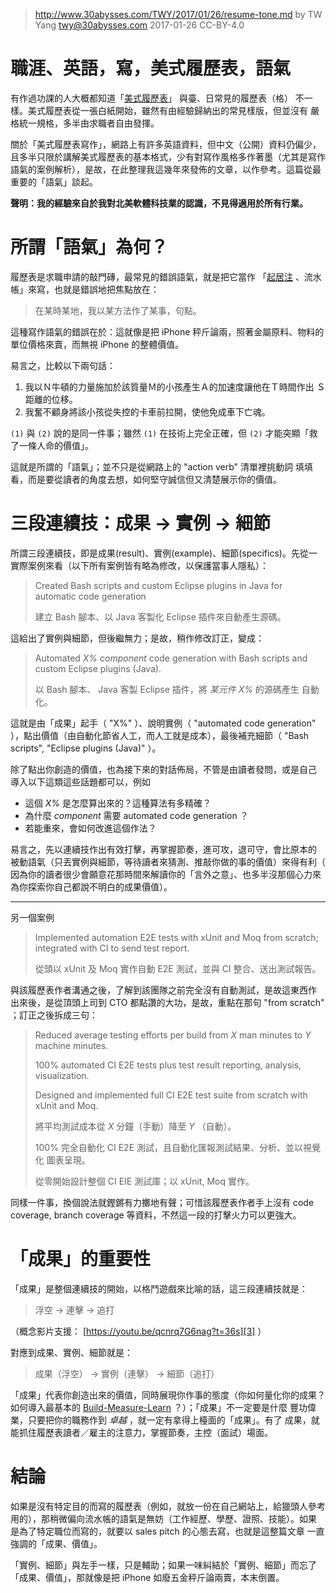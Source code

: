 ﻿> http://www.30abysses.com/TWY/2017/01/26/resume-tone.md
> by TW Yang <twy@30abysses.com> 2017-01-26 CC-BY-4.0

# 職涯、英語，寫，美式履歷表，語氣

有作過功課的人大概都知道「[美式履歷表][1]」 與臺、日常見的履歷表（格）
不一樣。美式履歷表從一張白紙開始，雖然有由經驗歸納出的常見樣版，但並沒有
嚴格統一規格，多半由求職者自由發揮。

[1]: https://en.wikipedia.org/wiki/R%C3%A9sum%C3%A9

關於「美式履歷表寫作」，網路上有許多英語資料，但中文（公開）資料仍偏少，
且多半只限於講解美式履歷表的基本格式，少有對寫作風格多作著墨（尤其是寫作
語氣的案例解析），是故，在此整理我這幾年來發佈的文章，以作參考。這篇從最
重要的「語氣」談起。

**聲明：我的經驗來自於我對北美軟體科技業的認識，不見得適用於所有行業。**



# 所謂「語氣」為何？

履歷表是求職申請的敲門磚，最常見的錯誤語氣，就是把它當作
「[起居注][2] 、流水帳」來寫，也就是錯誤地把焦點放在：

> 在某時某地，我以某方法作了某事，句點。

[2]: https://zh.wikipedia.org/zh-tw/%E8%B5%B7%E5%B1%85%E6%B3%A8

這種寫作語氣的錯誤在於：這就像是把 iPhone 秤斤論兩，照著金屬原料、物料的
單位價格來賣，而無視 iPhone 的整體價值。

易言之，比較以下兩句話：

1.  我以Ｎ牛頓的力量施加於該質量Ｍ的小孩產生Ａ的加速度讓他在Ｔ時間作出
    Ｓ距離的位移。
2.  我奮不顧身將該小孩從失控的卡車前拉開，使他免成車下亡魂。

`(1)` 與 `(2)`  說的是同一件事；雖然 `(1)`  在技術上完全正確，但 `(2)`
才能突顯「救了一條人命的價值」。

這就是所謂的「語氣」；並不只是從網路上的 "action verb"  清單裡挑動詞
填填看，而是要從讀者的角度去想，如何堅守誠信但又清楚展示你的價值。



# 三段連續技：成果 → 實例 → 細節

所謂三段連續技，即是成果(result)、實例(example)、細節(specifics)。先從一
實際案例來看（以下所有案例皆有略為修改，以保護當事人隱私）：

> Created Bash scripts and custom Eclipse plugins in Java for automatic
> code generation
>
> 建立 Bash 腳本、以 Java 客製化 Eclipse  插件來自動產生源碼。

這給出了實例與細節，但後繼無力；是故，稍作修改訂正，變成：

> Automated _X%_ _component_ code generation with Bash scripts and
> custom Eclipse plugins (Java).
>
> 以 Bash 腳本、 Java 客製 Eclipse  插件，將 _某元件_ _X%_  的源碼產生
> 自動化。

這就是由「成果」起手（ "X%" ）、說明實例（ "automated code generation"
），點出價值（由自動化節省人工，而人工就是成本），最後補充細節（
"Bash scripts", "Eclipse plugins (Java)"  ）。

除了點出你創造的價值，也為接下來的對話佈局，不管是由讀者發問，或是自己
導入以下這類這些話題都可以，例如

* 這個 _X%_ 是怎麼算出來的？這種算法有多精確？
* 為什麼 _component_  需要 automated code generation  ？
* 若能重來，會如何改進這個作法？

易言之，先以連續技作出有效打擊，再掌握節奏，進可攻，退可守，會比原本的
被動語氣（只丟實例與細節，等待讀者來猜測、推敲你做的事的價值）來得有利（
因為你的讀者很少會願意花那時間來解讀你的「言外之意」、也多半沒那個心力來
為你探索你自己都說不明白的成果價值）。

---

另一個案例

> Implemented automation E2E tests with xUnit and Moq from scratch;
> integrated with CI to send test report.
>
> 從頭以 xUnit  及 Moq  實作自動 E2E  測試，並與 CI 整合、送出測試報告。

與該履歷表作者溝通之後，了解到該團隊之前完全沒有自動測試，是故這東西作
出來後，是從頂頭上司到 CTO  都點讚的大功，是故，重點在那句
"from scratch"  ；訂正之後拆成三句：

> Reduced average testing efforts per build from _X_ man minutes to _Y_
> machine minutes.
>
> 100% automated CI E2E tests plus test result reporting, analysis,
> visualization.
>
> Designed and implemented full CI E2E test suite from scratch with
> xUnit and Moq.
>
> 將平均測試成本從 _X_  分鐘（手動）降至 _Y_  （自動）。
>
> 100%  完全自動化 CI E2E 測試，且自動化匯報測試結果、分析、並以視覺化
> 圖表呈現。
>
> 從零開始設計整個 CI EIE 測試庫；以 xUnit, Moq 實作。

同樣一件事，換個說法就鏗鏘有力擲地有聲；可惜該履歷表作者手上沒有
code coverage, branch coverage  等資料，不然這一段的打擊火力可以更強大。



# 「成果」的重要性

「成果」是整個連續技的開始，以格鬥遊戲來比喻的話，這三段連續技就是：

> 浮空 → 連擊 → 追打

（概念影片支援： [https://youtu.be/qcnrq7G6nag?t=36s][3]  ）

[3]: https://youtu.be/qcnrq7G6nag?t=36s

對應到成果、實例、細節就是：

> 成果（浮空） → 實例（連擊） → 細節（追打）

「成果」代表你創造出來的價值，同時展現你作事的態度（你如何量化你的成果？
如何導入最基本的 [Build-Measure-Learn][4] ？）；「成果」不一定要是什麼
豐功偉業，只要把你的職務作到 *卓越* ，就一定有拿得上檯面的「成果」。有了
成果，就能抓住履歷表讀者／雇主的注意力，掌握節奏，主控（面試）場面。

[4]: https://en.wikipedia.org/wiki/Lean_startup#Build.E2.80.93Measure.E2.80.93Learn



# 結論

如果是沒有特定目的而寫的履歷表（例如，就放一份在自己網站上，給獵頭人參考
用的），那稍微偏向流水帳的語氣是無妨（工作經歷、學歷、證照、技能）。如果
是為了特定職位而寫的，就要以 sales pitch  的心態去寫，也就是這整篇文章
一直強調的「成果、價值」。

「實例、細節」與左手一樣，只是輔助；如果一味糾結於「實例、細節」而忘了
「成果、價值」，那就像是把 iPhone 如廢五金秤斤論兩賣，本末倒置。
